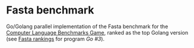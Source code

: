 Fasta benchmark
===============

Go/Golang parallel implementation of the Fasta benchmark for the [Computer
Language Benchmarks Game], ranked as the top Golang version (see [Fasta
rankings] for program _Go #3_).

[Computer Language Benchmarks Game]: http://benchmarksgame.alioth.debian.org
[Fasta rankings]: http://benchmarksgame.alioth.debian.org/u64q/performance.php?test=fasta
